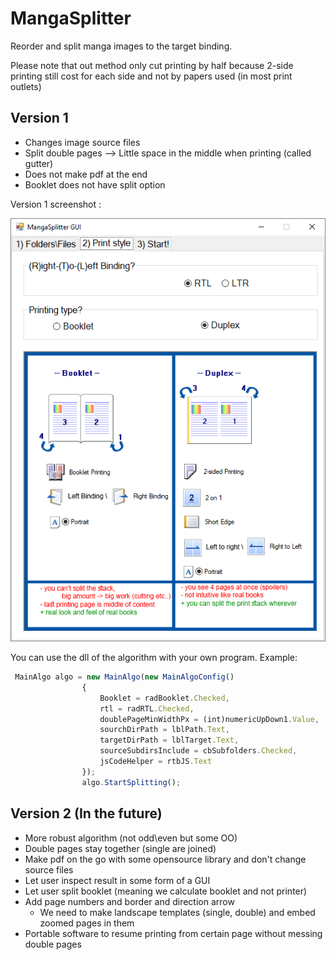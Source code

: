 # MangaSplitter
Reorder and split manga images to the target binding.

Please note that out method only cut printing by half because 2-side printing still cost for each side and not by papers used (in most print outlets)

## Version 1
- Changes image source files
- Split double pages --> Little space in the middle when printing (called gutter)
- Does not make pdf at the end
- Booklet does not have split option

Version 1 screenshot :

![Print screen](https://raw.githubusercontent.com/yonixw/MangaSplitter/master/printscreen.png "Print screen")

You can use the dll of the algorithm with your own program. Example:

```javascript
 MainAlgo algo = new MainAlgo(new MainAlgoConfig()
                {
                    Booklet = radBooklet.Checked,
                    rtl = radRTL.Checked,
                    doublePageMinWidthPx = (int)numericUpDown1.Value,
                    sourchDirPath = lblPath.Text,
                    targetDirPath = lblTarget.Text,
                    sourceSubdirsInclude = cbSubfolders.Checked,
                    jsCodeHelper = rtbJS.Text
                });
                algo.StartSplitting();

```

## Version 2 (In the future)
- More robust algorithm (not odd\even but some OO)
- Double pages stay together (single are joined)
- Make pdf on the go with some opensource library and don't change source files
- Let user inspect result in some form of a GUI
- Let user split booklet (meaning we calculate booklet and not printer)
- Add page numbers and border and direction arrow
	- We need to make landscape templates (single, double) and embed zoomed pages in them
- Portable software to resume printing from certain page without messing double pages







